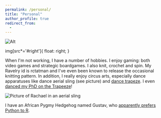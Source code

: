 ```yaml
---
permalink: /personal/
title: "Personal"
author_profile: true
redirect_from: 
  - 
---
```


![Alt](https://rctatman.github.io/personal-website/images/circus_pic.jpeg#right)

img[src*='#right']{ float: right; }

When I'm not working, I have a number of hobbies. I enjoy gaming: both video games and strategic boardgames. I also knit, crochet and spin. My Ravelry id is rctatman and I've even been known to release the occasional knitting pattern. In addition, I really enjoy circus arts, especially dance apparatuses like dance aerial sling (see picture) and [dance trapeze](https://www.dropbox.com/s/b1qfrdynfqxyuyr/rachael_TrapeezePiece.MTS?dl=0). I even [danced my PhD on the Trapeeze](https://www.youtube.com/watch?v=Fct1QBv1oWE)!

![Picture of Rachael in an aerial sling]()

I have an African Pygmy Hedgehog named Gustav, who [apparently prefers Python to R](https://twitter.com/rctatman/status/992065377378095106). 
